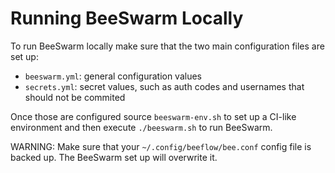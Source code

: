 # Running BeeSwarm Locally

To run BeeSwarm locally make sure that the two main configuration files are set
up:

* `beeswarm.yml`: general configuration values
* `secrets.yml`: secret values, such as auth codes and usernames that should not
  be commited

Once those are configured source `beeswarm-env.sh` to set up a CI-like
environment and then execute `./beeswarm.sh` to run BeeSwarm.

WARNING: Make sure that your `~/.config/beeflow/bee.conf` config file is backed
up. The BeeSwarm set up will overwrite it.
